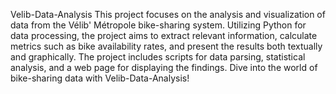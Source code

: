 Velib-Data-Analysis
This project focuses on the analysis and visualization of data from the Vélib' Métropole bike-sharing system.
Utilizing Python for data processing, the project aims to extract relevant information, calculate metrics such as bike availability rates, and present the results both textually and graphically.
The project includes scripts for data parsing, statistical analysis, and a web page for displaying the findings.
Dive into the world of bike-sharing data with Velib-Data-Analysis!
